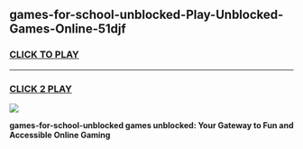 
## games-for-school-unblocked-Play-Unblocked-Games-Online-51djf
<h3>
<a href="https://premium76.site?title=games-for-school-unblocked&ref=25A">CLICK TO PLAY</a></h3>
<hr>

<h3>
<a href="https://premium76.site?title=games-for-school-unblocked&ref=25A">CLICK 2 PLAY</a>
  
</h3>

<a href="https://premium76.site?title=games-for-school-unblocked&ref=25A"><img src="https://clearcache.store/games.png"></a>


**games-for-school-unblocked games unblocked: Your Gateway to Fun and Accessible Online Gaming**
